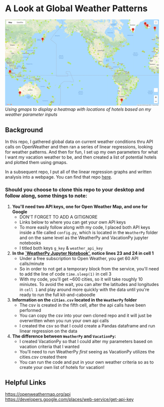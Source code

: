 # A Look at Global Weather Patterns


![vacay](WeatherPy/Images/vacay.png)
*Using gmaps to display a heatmap with locations of hotels based on my weather parameter inputs*
      

## Background ##
In this repo, I gathered global data on current weather conditions thru API calls on OpenWeather and then ran a series of linear regressions, looking for weather patterns.  And then for fun, I set up my own parameters for what I want my vacation weather to be, and then created a list of potential hotels and plotted them using gmaps.     

In a subsequent repo, I put all of the linear regression graphs and written analysis into a webpage.  You can find that repo [here](https://github.com/VallieTracy/Web-Design-Challenge).

### Should you choose to clone this repo to your desktop and follow along, some things to note: ###
1. <b>You'll need two API keys, one for Open Weather Map, and one for Google</b>
      + DON'T FORGET TO ADD A GITIGNORE     
      + Links below to where you can get your own API keys 
      + To more easily follow along with my code, I placed both API keys inside a file called `config.py`, which is located in the `WeatherPy` folder and on the same level as the WeatherPy and VacationPy jupyter notebooks 
      + I titled both keys `g_key` & `weather_api_key`       
2. <b>In the [`WeatherPy Jupyter Notebook'](https://github.com/VallieTracy/python-api-challenge/blob/master/WeatherPy/WeatherPy.ipynb), notice lines 23 and 24 in cell 1</b>  
      + Under a free subscription to Open Weather, you get 60 API calls/minute     
      + So in order to not get a temporary block from the service, you'll need to add the line of code `time.sleep(1)` in cell 3
      + With my code, you'll get ~600 cities, so it will take roughly 10 miniutes.  To avoid the wait, you can alter the latitudes and longitudes in `cell 1` and play around more quickly with the data until you're ready to run the full kit-and-caboodle 
3. <b>Information on the `cities.csv` located in the `WeatherPy` folder</b>  
      + The csv is created in the fifth cell, after the api calls have been performed    
      + You can copy the csv into your own cloned repo and it will just be overwritten when you run your own api calls 
      + I created the csv so that I could create a Pandas dataframe and run linear regression on the data
4. <b>The difference between `WeatherPy` and `VacationPy`:</b> 
      + I created VacationPy so that I could alter my parameters based on vacation criteria that I wanted  
      + You'll need to run WeatherPy *first* seeing as VacationPy utilizes the cities.csv created there
      + You can run the code and put in your own weather criteria so as to create your own list of hotels for vacation!
      
## Helpful Links ##
https://openweathermap.org/api      
https://developers.google.com/places/web-service/get-api-key
 



